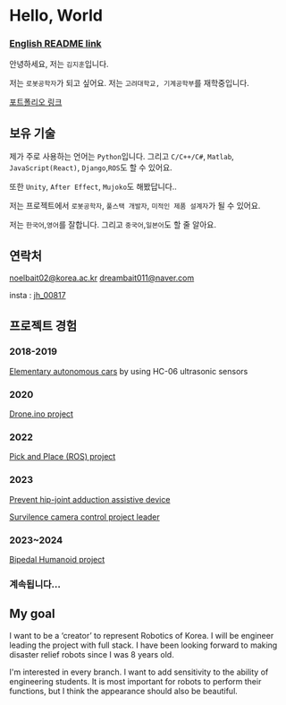 # Hello, World

### [English README link]()

안녕하세요, 저는 `김지훈`입니다.

저는 `로봇공학자`가 되고 싶어요.
저는 `고려대학교, 기계공학부`를 재학중입니다.

[포트폴리오 링크](https://www.figma.com/proto/XZFw3B2657oYuuzWKl0lAJ/Portfolio_Ji-Hoon?node-id=604-249&starting-point-node-id=604%3A249)

## 보유 기술

제가 주로 사용하는 언어는 `Python`입니다. 
그리고 `C/C++/C#`, `Matlab`, `JavaScript(React)`, `Django`,`ROS`도 할 수 있어요.

또한 `Unity`, `After Effect`, `Mujoko`도 해봤답니다..

저는 프로젝트에서 `로봇공학자`, `풀스택 개발자`, `미적인 제품 설계자`가 될 수 있어요.

저는 `한국어`,`영어`를 잘합니다. 그리고 `중국어`,`일본어`도 할 줄 알아요.

## 연락처

noelbait02@korea.ac.kr
dreambait011@naver.com

insta : [jh_00817](instagram.com/jh_00817)

## 프로젝트 경험

### 2018-2019
[Elementary autonomous cars](https://www.figma.com/proto/XZFw3B2657oYuuzWKl0lAJ/Portfolio_Ji-Hoon?type=design&node-id=636-471&t=g3xUNd9sopyQm7u8-1&scaling=min-zoom&page-id=603%3A155&starting-point-node-id=604%3A249&mode=design)
by using HC-06 ultrasonic sensors 

### 2020
[Drone.ino project](https://www.figma.com/proto/XZFw3B2657oYuuzWKl0lAJ/Portfolio_Ji-Hoon?type=design&node-id=636-471&t=g3xUNd9sopyQm7u8-1&scaling=min-zoom&page-id=603%3A155&starting-point-node-id=604%3A249&mode=design)

### 2022
[Pick and Place (ROS) project](https://github.com/EndeavoringYoon/Pick-and-place-KOR-)

### 2023
[Prevent hip-joint adduction assistive device](https://www.figma.com/proto/XZFw3B2657oYuuzWKl0lAJ/Portfolio_Ji-Hoon?type=design&node-id=636-234&t=g3xUNd9sopyQm7u8-1&scaling=min-zoom&page-id=603%3A155&starting-point-node-id=604%3A249&mode=design)

[Survilence camera control project leader](https://www.figma.com/proto/XZFw3B2657oYuuzWKl0lAJ/Portfolio_Ji-Hoon?type=design&node-id=636-234&t=g3xUNd9sopyQm7u8-1&scaling=min-zoom&page-id=603%3A155&starting-point-node-id=604%3A249&mode=design)

### 2023~2024
[Bipedal Humanoid project](https://www.figma.com/proto/XZFw3B2657oYuuzWKl0lAJ/Portfolio_Ji-Hoon?type=design&node-id=636-234&t=g3xUNd9sopyQm7u8-1&scaling=min-zoom&page-id=603%3A155&starting-point-node-id=604%3A249&mode=design)

### 계속됩니다...

## My goal

I want to be a ‘creator’ to represent Robotics of Korea.
I will be engineer leading the project with full stack.
I have been looking forward to making disaster relief robots since I was 8 years old.

I'm interested in every branch.
I want to add sensitivity to the ability of engineering students.
It is most important for robots to perform their functions, but I think the appearance should also be beautiful.
